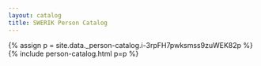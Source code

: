 ```yaml
---
layout: catalog
title: SWERIK Person Catalog
---
```

{% assign p = site.data._person-catalog.i-3rpFH7pwksmss9zuWEK82p %}
{% include person-catalog.html p=p %}


